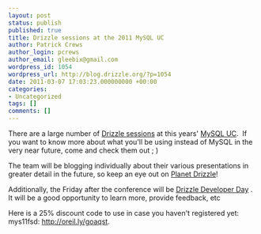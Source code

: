 ```yaml
---
layout: post
status: publish
published: true
title: Drizzle sessions at the 2011 MySQL UC
author: Patrick Crews
author_login: pcrews
author_email: gleebix@gmail.com
wordpress_id: 1054
wordpress_url: http://blog.drizzle.org/?p=1054
date: 2011-03-07 17:03:23.000000000 +00:00
categories:
- Uncategorized
tags: []
comments: []
---
```

There are a large number of <a href="http://en.oreilly.com/mysql2011/public/schedule/topic/Drizzle">Drizzle sessions</a> at this years' <a href="http://en.oreilly.com/mysql2011">MySQL UC</a>.  If you want to know more about what you'll be using instead of MySQL in the very near future, come and check them out ; )

The team will be blogging individually about their various presentations in greater detail in the future, so keep an eye out on <a href="http://planetdrizzle.org/">Planet Drizzle</a>!

Additionally, the Friday after the conference will be <a href="http://blog.drizzle.org/2011/01/17/drizzle-developer-day-2011/">Drizzle Developer Day</a> .  It will be a good opportunity to learn more, provide feedback, etc

Here is a 25% discount code to use in case you haven't registered yet:  mys11fsd: <a href="http://oreil.ly/goaqst" target="_blank">http://oreil.ly/goaqst</a>.
